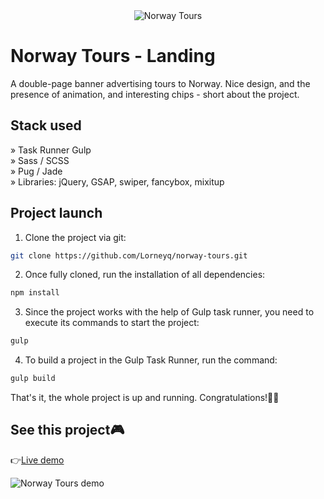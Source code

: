 <div align='center'><img src='https://i.imgur.com/CLo4JSp.jpg' alt='Norway Tours'/></div>

# Norway Tours - Landing

A double-page banner advertising tours to Norway. Nice design, and the presence of animation, and interesting chips - short about the project.

## Stack used

» Task Runner Gulp\
» Sass / SCSS\
» Pug / Jade\
» Libraries: jQuery, GSAP, swiper, fancybox, mixitup

## Project launch

1. Clone the project via git:

```bash
git clone https://github.com/Lorneyq/norway-tours.git
```

2. Once fully cloned, run the installation of all dependencies:

```bash
npm install
```

3. Since the project works with the help of Gulp task runner, you need to execute its commands to start the project:

```bash
gulp
```

4. To build a project in the Gulp Task Runner, run the command:

```bash
gulp build
```

That's it, the whole project is up and running. Congratulations!🎉🥳

## See this project🎮

👉[Live demo](http://norway-tours.vercel.app/)

![Norway Tours demo](https://api-lorneyq.online/media/projects/norway-tours.jpg)
